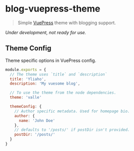 # blog-vuepress-theme

> Simple [VuePress](https://github.com/vuejs/vuepress) theme with blogging support.

_Under development, not ready for use._

## Theme Config

Theme specific options in VuePress config.

```javascript
module.exports = {
  // The theme uses `title` and `description`
  title: 'Yliaho',
  description: 'My vuesome blog',

  // To use the theme from the node dependencies.
  theme: 'valle'

  themeConfig: {
    // Author specific metadata. Used for homepage bio.
    author: {
      name: 'John Doe'
    },
    // defaults to '/posts/' if postDir isn't provided.
    postDir: '/posts/'
  }
}
```
